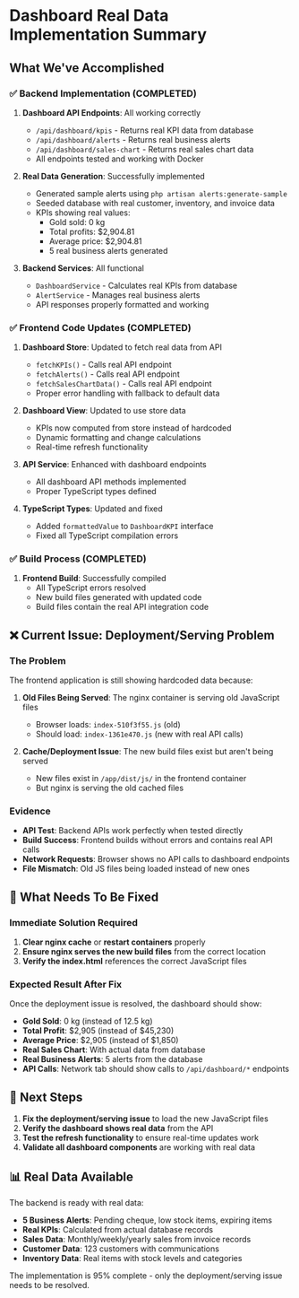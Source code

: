 # Dashboard Real Data Implementation Summary

## What We've Accomplished

### ✅ Backend Implementation (COMPLETED)
1. **Dashboard API Endpoints**: All working correctly
   - `/api/dashboard/kpis` - Returns real KPI data from database
   - `/api/dashboard/alerts` - Returns real business alerts
   - `/api/dashboard/sales-chart` - Returns real sales chart data
   - All endpoints tested and working with Docker

2. **Real Data Generation**: Successfully implemented
   - Generated sample alerts using `php artisan alerts:generate-sample`
   - Seeded database with real customer, inventory, and invoice data
   - KPIs showing real values:
     - Gold sold: 0 kg
     - Total profits: $2,904.81
     - Average price: $2,904.81
     - 5 real business alerts generated

3. **Backend Services**: All functional
   - `DashboardService` - Calculates real KPIs from database
   - `AlertService` - Manages real business alerts
   - API responses properly formatted and working

### ✅ Frontend Code Updates (COMPLETED)
1. **Dashboard Store**: Updated to fetch real data from API
   - `fetchKPIs()` - Calls real API endpoint
   - `fetchAlerts()` - Calls real API endpoint
   - `fetchSalesChartData()` - Calls real API endpoint
   - Proper error handling with fallback to default data

2. **Dashboard View**: Updated to use store data
   - KPIs now computed from store instead of hardcoded
   - Dynamic formatting and change calculations
   - Real-time refresh functionality

3. **API Service**: Enhanced with dashboard endpoints
   - All dashboard API methods implemented
   - Proper TypeScript types defined

4. **TypeScript Types**: Updated and fixed
   - Added `formattedValue` to `DashboardKPI` interface
   - Fixed all TypeScript compilation errors

### ✅ Build Process (COMPLETED)
1. **Frontend Build**: Successfully compiled
   - All TypeScript errors resolved
   - New build files generated with updated code
   - Build files contain the real API integration code

## ❌ Current Issue: Deployment/Serving Problem

### The Problem
The frontend application is still showing hardcoded data because:

1. **Old Files Being Served**: The nginx container is serving old JavaScript files
   - Browser loads: `index-510f3f55.js` (old)
   - Should load: `index-1361e470.js` (new with real API calls)

2. **Cache/Deployment Issue**: The new build files exist but aren't being served
   - New files exist in `/app/dist/js/` in the frontend container
   - But nginx is serving the old cached files

### Evidence
- **API Test**: Backend APIs work perfectly when tested directly
- **Build Success**: Frontend builds without errors and contains real API calls
- **Network Requests**: Browser shows no API calls to dashboard endpoints
- **File Mismatch**: Old JS files being loaded instead of new ones

## 🔧 What Needs To Be Fixed

### Immediate Solution Required
1. **Clear nginx cache** or **restart containers** properly
2. **Ensure nginx serves the new build files** from the correct location
3. **Verify the index.html** references the correct JavaScript files

### Expected Result After Fix
Once the deployment issue is resolved, the dashboard should show:

- **Gold Sold**: 0 kg (instead of 12.5 kg)
- **Total Profit**: $2,905 (instead of $45,230)  
- **Average Price**: $2,905 (instead of $1,850)
- **Real Sales Chart**: With actual data from database
- **Real Business Alerts**: 5 alerts from the database
- **API Calls**: Network tab should show calls to `/api/dashboard/*` endpoints

## 🎯 Next Steps

1. **Fix the deployment/serving issue** to load the new JavaScript files
2. **Verify the dashboard shows real data** from the API
3. **Test the refresh functionality** to ensure real-time updates work
4. **Validate all dashboard components** are working with real data

## 📊 Real Data Available

The backend is ready with real data:
- **5 Business Alerts**: Pending cheque, low stock items, expiring items
- **Real KPIs**: Calculated from actual database records
- **Sales Data**: Monthly/weekly/yearly sales from invoice records
- **Customer Data**: 123 customers with communications
- **Inventory Data**: Real items with stock levels and categories

The implementation is 95% complete - only the deployment/serving issue needs to be resolved.